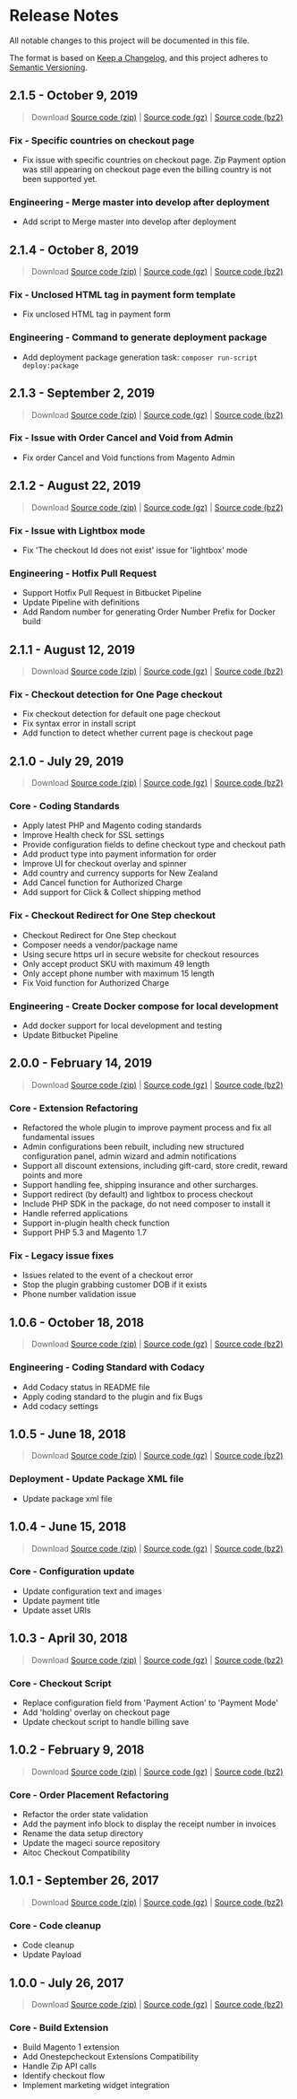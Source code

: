 # Release Notes

All notable changes to this project will be documented in this file.

The format is based on [Keep a Changelog](https://keepachangelog.com/en/1.0.0/),
and this project adheres to [Semantic Versioning](https://semver.org/spec/v2.0.0.html).

## **2.1.5** - October 9, 2019

> Download [Source code (zip)](https://bitbucket.org/zipmoney-platform/zip.magento1/get/v2.1.5.zip) | [Source code (gz)](https://bitbucket.org/zipmoney-platform/zip.magento1/get/v2.1.5.gz) | [Source code (bz2)](https://bitbucket.org/zipmoney-platform/zip.magento1/get/v2.1.5.bz2)

### Fix - Specific countries on checkout page

- Fix issue with specific countries on checkout page. Zip Payment option was still appearing on checkout page even the billing country is not been supported yet.

### Engineering - Merge master into develop after deployment

- Add script to Merge master into develop after deployment

## **2.1.4** - October 8, 2019

> Download [Source code (zip)](https://bitbucket.org/zipmoney-platform/zip.magento1/get/v2.1.4.zip) | [Source code (gz)](https://bitbucket.org/zipmoney-platform/zip.magento1/get/v2.1.4.gz) | [Source code (bz2)](https://bitbucket.org/zipmoney-platform/zip.magento1/get/v2.1.4.bz2)

### Fix - Unclosed HTML tag in payment form template

- Fix unclosed HTML tag in payment form

### Engineering - Command to generate deployment package

- Add deployment package generation task: `composer run-script deploy:package`

## **2.1.3** - September 2, 2019

> Download [Source code (zip)](https://bitbucket.org/zipmoney-platform/zip.magento1/get/v2.1.3.zip) | [Source code (gz)](https://bitbucket.org/zipmoney-platform/zip.magento1/get/v2.1.3.gz) | [Source code (bz2)](https://bitbucket.org/zipmoney-platform/zip.magento1/get/v2.1.3.bz2)

### Fix - Issue with Order Cancel and Void from Admin

- Fix order Cancel and Void functions from Magento Admin

## **2.1.2** - August 22, 2019

> Download [Source code (zip)](https://bitbucket.org/zipmoney-platform/zip.magento1/get/v2.1.2.zip) | [Source code (gz)](https://bitbucket.org/zipmoney-platform/zip.magento1/get/v2.1.2.gz) | [Source code (bz2)](https://bitbucket.org/zipmoney-platform/zip.magento1/get/v2.1.2.bz2)

### Fix - Issue with Lightbox mode

- Fix 'The checkout Id does not exist' issue for 'lightbox' mode

### Engineering - Hotfix Pull Request

- Support Hotfix Pull Request in Bitbucket Pipeline
- Update Pipeline with definitions 
- Add Random number for generating Order Number Prefix for Docker build

## **2.1.1** - August 12, 2019

> Download [Source code (zip)](https://bitbucket.org/zipmoney-platform/zip.magento1/get/v2.1.1.zip) | [Source code (gz)](https://bitbucket.org/zipmoney-platform/zip.magento1/get/v2.1.1.gz) | [Source code (bz2)](https://bitbucket.org/zipmoney-platform/zip.magento1/get/v2.1.1.bz2)

### Fix - Checkout detection for One Page checkout

- Fix checkout detection for default one page checkout
- Fix syntax error in install script
- Add function to detect whether current page is checkout page

## **2.1.0** - July 29, 2019

> Download [Source code (zip)](https://bitbucket.org/zipmoney-platform/zip.magento1/get/v2.1.0.zip) | [Source code (gz)](https://bitbucket.org/zipmoney-platform/zip.magento1/get/v2.1.0.gz) | [Source code (bz2)](https://bitbucket.org/zipmoney-platform/zip.magento1/get/v2.1.0.bz2)

### Core - Coding Standards

- Apply latest PHP and Magento coding standards
- Improve Health check for SSL settings
- Provide configuration fields to define checkout type and checkout path
- Add product type into payment information for order
- Improve UI for checkout overlay and spinner
- Add country and currency supports for New Zealand
- Add Cancel function for Authorized Charge
- Add support for Click & Collect shipping method

### Fix - Checkout Redirect for One Step checkout

- Checkout Redirect for One Step checkout
- Composer needs a vendor/package name
- Using secure https url in secure website for checkout resources
- Only accept product SKU with maximum 49 length
- Only accept phone number with maximum 15 length
- Fix Void function for Authorized Charge

### Engineering - Create Docker compose for local development

- Add docker support for local development and testing
- Update Bitbucket Pipeline

## **2.0.0** - February 14, 2019

> Download [Source code (zip)](https://bitbucket.org/zipmoney-platform/zip.magento1/get/v2.0.0.zip) | [Source code (gz)](https://bitbucket.org/zipmoney-platform/zip.magento1/get/v2.0.0.gz) | [Source code (bz2)](https://bitbucket.org/zipmoney-platform/zip.magento1/get/v2.0.0.bz2)

### Core - Extension Refactoring

- Refactored the whole plugin to improve payment process and fix all fundamental issues
- Admin configurations been rebuilt, including new structured configuration panel, admin wizard and admin notifications
- Support all discount extensions, including gift-card, store credit, reward points and more
- Support handling fee, shipping insurance and other surcharges.
- Support redirect (by default) and lightbox to process checkout
- Include PHP SDK in the package, do not need composer to install it
- Handle referred applications
- Support in-plugin health check function
- Support PHP 5.3 and Magento 1.7

### Fix - Legacy issue fixes

- Issues related to the event of a checkout error
- Stop the plugin grabbing customer DOB if it exists
- Phone number validation issue

## **1.0.6** - October 18, 2018

> Download [Source code (zip)](https://bitbucket.org/zipmoney-platform/zip.magento1/get/v1.0.6.zip) | [Source code (gz)](https://bitbucket.org/zipmoney-platform/zip.magento1/get/v1.0.6.gz) | [Source code (bz2)](https://bitbucket.org/zipmoney-platform/zip.magento1/get/v1.0.6.bz2)

### Engineering - Coding Standard with Codacy

- Add Codacy status in README file
- Apply coding standard to the plugin and fix Bugs
- Add codacy settings

## **1.0.5** - June 18, 2018

> Download [Source code (zip)](https://bitbucket.org/zipmoney-platform/zip.magento1/get/v1.0.5.zip) | [Source code (gz)](https://bitbucket.org/zipmoney-platform/zip.magento1/get/v1.0.5.gz) | [Source code (bz2)](https://bitbucket.org/zipmoney-platform/zip.magento1/get/v1.0.5.bz2)

### Deployment - Update Package XML file

- Update package xml file

## **1.0.4** - June 15, 2018

> Download [Source code (zip)](https://bitbucket.org/zipmoney-platform/zip.magento1/get/v1.0.4.zip) | [Source code (gz)](https://bitbucket.org/zipmoney-platform/zip.magento1/get/v1.0.4.gz) | [Source code (bz2)](https://bitbucket.org/zipmoney-platform/zip.magento1/get/v1.0.4.bz2)

### Core - Configuration update

- Update configuration text and images
- Update payment title
- Update asset URIs

## **1.0.3** - April 30, 2018

> Download [Source code (zip)](https://bitbucket.org/zipmoney-platform/zip.magento1/get/v1.0.3.zip) | [Source code (gz)](https://bitbucket.org/zipmoney-platform/zip.magento1/get/v1.0.3.gz) | [Source code (bz2)](https://bitbucket.org/zipmoney-platform/zip.magento1/get/v1.0.3.bz2)

### Core - Checkout Script

- Replace configuration field from 'Payment Action' to 'Payment Mode'
- Add 'holding' overlay on checkout page
- Update checkout script to handle billing save

## **1.0.2** - February 9, 2018

> Download [Source code (zip)](https://bitbucket.org/zipmoney-platform/zip.magento1/get/v1.0.2.zip) | [Source code (gz)](https://bitbucket.org/zipmoney-platform/zip.magento1/get/v1.0.2.gz) | [Source code (bz2)](https://bitbucket.org/zipmoney-platform/zip.magento1/get/v1.0.2.bz2)

### Core - Order Placement Refactoring

- Refactor the order state validation
- Add the payment info block to display the receipt number in invoices
- Rename the data setup directory
- Update the mageci source repository
- Aitoc Checkout Compatibility

## **1.0.1** - September 26, 2017

> Download [Source code (zip)](https://bitbucket.org/zipmoney-platform/zip.magento1/get/v1.0.1.zip) | [Source code (gz)](https://bitbucket.org/zipmoney-platform/zip.magento1/get/v1.0.1.gz) | [Source code (bz2)](https://bitbucket.org/zipmoney-platform/zip.magento1/get/v1.0.1.bz2)

### Core - Code cleanup

- Code cleanup
- Update Payload

## **1.0.0** - July 26, 2017

> Download [Source code (zip)](https://bitbucket.org/zipmoney-platform/zip.magento1/get/v1.0.0.zip) | [Source code (gz)](https://bitbucket.org/zipmoney-platform/zip.magento1/get/v1.0.0.gz) | [Source code (bz2)](https://bitbucket.org/zipmoney-platform/zip.magento1/get/v1.0.0.bz2)

### Core - Build Extension

- Build Magento 1 extension
- Add Onestepcheckout Extensions Compatibility
- Handle Zip API calls
- Identify checkout flow
- Implement marketing widget integration
  